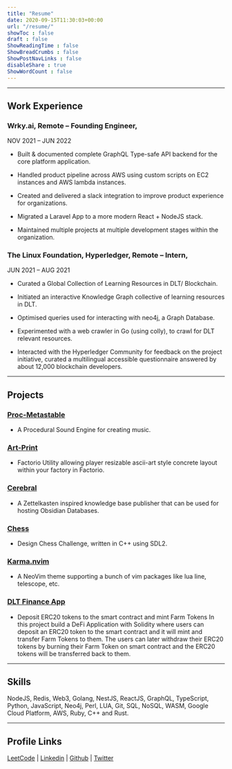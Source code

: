 ```yaml
---
title: "Resume"
date: 2020-09-15T11:30:03+00:00
url: "/resume/"
showToc : false
draft : false
ShowReadingTime : false
ShowBreadCrumbs : false
ShowPostNavLinks : false
disableShare : true
ShowWordCount : false
---
```


---


## Work Experience

### Wrky.ai, Remote – Founding Engineer, 

NOV 2021 – JUN 2022

- Built & documented complete GraphQL Type-safe API backend for the core platform application.

- Handled product pipeline across AWS using custom scripts on EC2 instances and AWS lambda instances.

- Created and delivered a slack integration to improve product experience for organizations.

- Migrated a Laravel App to a more modern React + NodeJS stack.

- Maintained multiple projects at multiple development stages within the organization.

### The Linux Foundation, Hyperledger, Remote – Intern,

JUN 2021 – AUG 2021

- Curated a Global Collection of Learning Resources in DLT/ Blockchain. 

- Initiated an interactive Knowledge Graph collective of learning resources in DLT. 

- Optimised queries used for interacting with neo4j, a Graph Database. 

- Experimented with a web crawler in Go (using colly), to crawl for DLT relevant resources. 

- Interacted with the Hyperledger Community for feedback on the project initiative, curated a multilingual accessible questionnaire answered by about 12,000 blockchain developers.

---

## Projects

### [Proc-Metastable](https://github.com/amitchaudhari9121/proc-metastable)

- A Procedural Sound Engine for creating music.

### [Art-Print](https://github.com/amitchaudhari9121/art-print)

- Factorio Utility allowing player resizable ascii-art style concrete layout within your factory in Factorio.

### [Cerebral](https://github.com/amitchaudhari9121/cerebral)

- A Zettelkasten inspired knowledge base publisher that can be used for hosting Obsidian Databases.

### [Chess](https://github.com/amithchaudhari9121/chess)

- Design Chess Challenge, written in C++ using SDL2.

### [Karma.nvim](https://github.com/amitchaudhari9121/karma.nvim)

- A NeoVim theme supporting a bunch of vim packages like lua line, telescope, etc.

### [DLT Finance App](https://github.com/amitchaudhari9121/Example-DEFI-APP)

- Deposit ERC20 tokens to the smart contract and mint Farm Tokens In this project build a DeFi Application with Solidity where users can deposit an ERC20 token to the smart contract and it will mint and transfer Farm Tokens to them.
The users can later withdraw their ERC20 tokens by burning their Farm Token on smart contract and the ERC20 tokens will be transferred back to them.

---

## Skills

NodeJS, Redis, Web3, Golang, NestJS, ReactJS, GraphQL, TypeScript, Python, JavaScript, Neo4j, Perl, LUA, Git, SQL, NoSQL, WASM, Google Cloud Platform, AWS, Ruby, C++ and Rust.

---

## Profile Links

[LeetCode](https://leetcode.com/amitchaudhari9121/) | [Linkedin](https://www.linkedin.com/in/amyth-dev/) | [Github](https://github.com/amitchaudhari9121/) | [Twitter](https://twitter.com/amyth_dev)
